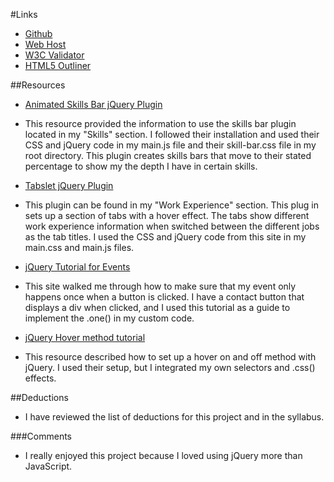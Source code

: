 
#Links
 * [Github](https://github.com/cpowell1/project_resume_powell_christian.git)
 * [Web Host](http://christiantpowell.org/project_resume_powell_christian/)
 * [W3C Validator](https://validator.w3.org/nu/?doc=http%3A%2F%2Fchristiantpowell.org%2Fproject_resume_powell_christian%2F)
 * [HTML5 Outliner](https://gsnedders.html5.org/outliner/process.py?url=http%3A%2F%2Fchristiantpowell.org%2Fproject_resume_powell_christian%2F)
 
##Resources
 * [Animated Skills Bar jQuery Plugin](https://github.com/JustParsa/animated-skills-bar-jquery-css3)
  * This resource provided the information to use the skills bar plugin located in my "Skills" section. I followed their installation and used their CSS and jQuery code in my main.js file and their skill-bar.css file in my root directory. This plugin creates skills bars that move to their stated percentage to show my the depth I have in certain skills.

 * [Tabslet jQuery Plugin](http://vdw.github.io/Tabslet/)
  * This plugin can be found in my "Work Experience" section. This plug in sets up a section of tabs with a hover effect. The tabs show different work experience information when switched between the different jobs as the tab titles. I used the CSS and jQuery code from this site in my main.css and main.js files.
 
 * [jQuery Tutorial for Events](https://css-tricks.com/snippets/jquery/click-once-and-unbind/)
  * This site walked me through how to make sure that my event only happens once when a button is clicked. I have a contact button that displays a div when clicked, and I used this tutorial as a guide to implement the .one() in my custom code.

 * [jQuery Hover method tutorial](https://www.w3schools.com/jquery/event_hover.asp)
  * This resource described how to set up a hover on and off method with jQuery. I used their setup, but I integrated my own selectors and .css() effects.

##Deductions
 * I have reviewed the list of deductions for this project and in the syllabus. 

###Comments
 * I really enjoyed this project because I loved using jQuery more than JavaScript.
